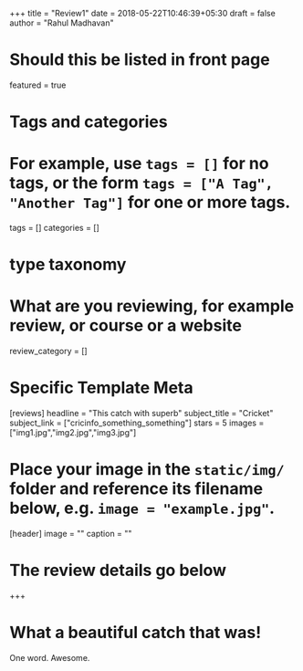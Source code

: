 +++
title = "Review1"
date = 2018-05-22T10:46:39+05:30
draft = false
author = "Rahul Madhavan"

# Should this be listed in front page
featured = true

# Tags and categories
# For example, use `tags = []` for no tags, or the form `tags = ["A Tag", "Another Tag"]` for one or more tags.
tags = []
categories = []
# type taxonomy
# What are you reviewing, for example review, or course or a website
review_category = []


# Specific Template Meta
[reviews]
        headline = "This catch with superb"
        subject_title = "Cricket"
        subject_link = ["cricinfo_something_something"]
        stars = 5
        images = ["img1.jpg","img2.jpg","img3.jpg"]

# Place your image in the `static/img/` folder and reference its filename below, e.g. `image = "example.jpg"`.
[header]
        image = ""
        caption = ""

# The review details go below
+++

# What a beautiful catch that was!
One word. Awesome.
